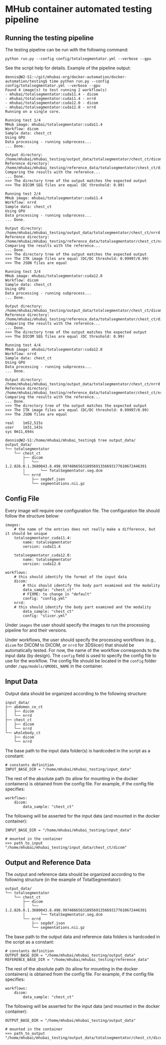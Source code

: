 # MHub container automated testing pipeline

## Running the testing pipeline

The testing pipeline can be run with the following command:

```
python run.py --config config/totalsegmentator.yml --verbose --gpu
```

See the script help for details. Example of the pipeline output:


```
dennis@W2-S1:~/git/mhubai-org/docker-automation/docker-automation/testing$ time python run.py --config config/totalsegmentator.yml --verbose --gpu 
Found 4 image(s) to test running 2 workflow(s)
- mhubai/totalsegmentator:cuda11.4 - dicom
- mhubai/totalsegmentator:cuda11.4 - nrrd
- mhubai/totalsegmentator:cuda12.0 - dicom
- mhubai/totalsegmentator:cuda12.0 - nrrd
Running on a single core.

Running test 1/4
MHub image: mhubai/totalsegmentator:cuda11.4
Workflow: dicom
Sample data: chest_ct
Using GPU
Data processing - running subprocess...
... Done.

Output directory: /home/mhubai/mhubai_testing/output_data/totalsegmentator/chest_ct/dicom
Reference directory: /home/mhubai/mhubai_testing/reference_data/totalsegmentator/chest_ct/dicom
Comparing the results with the reference...
... Done.
>>> The directory tree of the output matches the expected output
>>> The DICOM SEG files are equal (DC threshold: 0.99)

Running test 2/4
MHub image: mhubai/totalsegmentator:cuda11.4
Workflow: nrrd
Sample data: chest_ct
Using GPU
Data processing - running subprocess...
... Done.

Output directory: /home/mhubai/mhubai_testing/output_data/totalsegmentator/chest_ct/nrrd
Reference directory: /home/mhubai/mhubai_testing/reference_data/totalsegmentator/chest_ct/nrrd
Comparing the results with the reference...
... Done.
>>> The directory tree of the output matches the expected output
>>> The ITK image files are equal (DC/DC threshold: 0.99997/0.99)
>>> The JSON files are equal

Running test 3/4
MHub image: mhubai/totalsegmentator:cuda12.0
Workflow: dicom
Sample data: chest_ct
Using GPU
Data processing - running subprocess...
... Done.

Output directory: /home/mhubai/mhubai_testing/output_data/totalsegmentator/chest_ct/dicom
Reference directory: /home/mhubai/mhubai_testing/reference_data/totalsegmentator/chest_ct/dicom
Comparing the results with the reference...
... Done.
>>> The directory tree of the output matches the expected output
>>> The DICOM SEG files are equal (DC threshold: 0.99)

Running test 4/4
MHub image: mhubai/totalsegmentator:cuda12.0
Workflow: nrrd
Sample data: chest_ct
Using GPU
Data processing - running subprocess...
... Done.

Output directory: /home/mhubai/mhubai_testing/output_data/totalsegmentator/chest_ct/nrrd
Reference directory: /home/mhubai/mhubai_testing/reference_data/totalsegmentator/chest_ct/nrrd
Comparing the results with the reference...
... Done.
>>> The directory tree of the output matches the expected output
>>> The ITK image files are equal (DC/DC threshold: 0.99997/0.99)
>>> The JSON files are equal

real	1m52,515s
user	1m31,143s
sys	0m11,694s
```

```
dennis@W2-S1:/home/mhubai/mhubai_testing$ tree output_data/
output_data/
└── totalsegmentator
    └── chest_ct
        ├── dicom
        │   └── 1.2.826.0.1.3680043.8.498.99748665631895691356693177610672446391
        │       └── TotalSegmentator.seg.dcm
        └── nrrd
            ├── segdef.json
            └── segmentations.nii.gz
```

## Config File

Every image will require one configuration file. The configuration file should follow the structure below:

```
images:
    # the name of the entries does not really make a difference, but it should be unique
    totalsegmentator_cuda11.4:
        name: totalsegmentator
        version: cuda11.4

    totalsegmentator_cuda12.0:
        name: totalsegmentator
        version: cuda12.0

workflows:
    # this should identify the format of the input data
    dicom:
        # this should identify the body part examined and the modality
        data_sample: "chest_ct"
        # FIXME: to change in "default"
        config: "config.yml"
    nrrd:
    # this should identify the body part examined and the modality
        data_sample: "chest_ct"
        config: "slicer.yml"
```

Under `images` the user should specify the images to run the processing pipeline for and their versions.

Under workflows, the user should specify the processing workflows (e.g., `dicom` for DICOM to DICOM, or `nrrd` for 3DSlicer) that should be automatically tested. For now, the name of the workflow corresponds to the input data (by design). The `config` field is used to specify the config file to use for the workflow. The config file should be located in the `config` folder under `/app/models/$MODEL_NAME` in the container.

## Input Data

Output data should be organized according to the following structure:

```
input_data/
├── abdomen_ce_ct
│   ├── dicom
│   └── nrrd
├── chest_ct
│   ├── dicom
│   └── nrrd
└── wholebody_ct
    ├── dicom
    └── nrrd
```

The base path to the input data folder(s) is hardcoded in the script as a constant:

```
# constants definition
INPUT_BASE_DIR = "/home/mhubai/mhubai_testing/input_data"
```

The rest of the absolute path (to allow for mounting in the docker containers) is obtained from the config file. For example, if the config file specifies:

```
workflows:
    dicom:
        data_sample: "chest_ct"
```

The following will be asserted for the input data (and mounted in the docker container):

```
INPUT_BASE_DIR = "/home/mhubai/mhubai_testing/input_data"

# mounted in the container
>>> path_to_input
"/home/mhubai/mhubai_testing/input_data/chest_ct/dicom"

```

## Output and Reference Data


The output and reference data should be organized according to the following structure (in the example of TotalSegmentator):

```
output_data/
└── totalsegmentator
    └── chest_ct
        ├── dicom
        │   └── 1.2.826.0.1.3680043.8.498.99748665631895691356693177610672446391
        │       └── TotalSegmentator.seg.dcm
        └── nrrd
            ├── segdef.json
            └── segmentations.nii.gz
```

The base path to the output data and reference data folders is hardcoded in the script as a constant:

```
# constants definition
OUTPUT_BASE_DIR = "/home/mhubai/mhubai_testing/output_data"
REFERENCE_BASE_DIR = "/home/mhubai/mhubai_testing/reference_data"
```

The rest of the absolute path (to allow for mounting in the docker containers) is obtained from the config file. For example, if the config file specifies:

```
workflows:
    dicom:
        data_sample: "chest_ct"
```

The following will be asserted for the input data (and mounted in the docker container):

```
OUTPUT_BASE_DIR = "/home/mhubai/mhubai_testing/output_data"

# mounted in the container
>>> path_to_output
"/home/mhubai/mhubai_testing/output_data/totalsegmentator/chest_ct/dicom"

```

